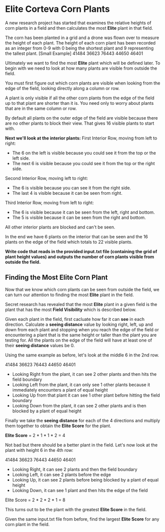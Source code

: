 # Elite Corteva Corn Plants

A new research project has started that examines the relative heights of corn plants in a field and then calculates the most **Elite** plant in that field.

The corn has been planted in a grid and a drone was flown over to measure the height of each plant. The height of each corn plant has been recorded as an integer from 0-9 with 0 being the shortest plant and 9 representing the tallest plant.
[Small Example]
41484
36623
76443
44650
46401

Ultimately we want to find the most **Elite** plant which will be defined later. To begin with we need to look at how many plants are visible from outside the field.

You must first figure out which corn plants are visible when looking from the edge of the field, looking directly along a column or row.

A plant is only visible if all the other corn plants from the edge of the field up to that plant are shorter than it is. You need only to worry about plants that are in the same column or row.

By default all plants on the outer edge of the field are visible because there are no other plants to block their view. That gives 16 visible plants to start with.

**Next we'll look at the interior plants:**
First Interior Row, moving from left to right:
- The 6 on the left is visible because you could see it from the top or the left side.
- The next 6 is visible because you could see it from the top or the right side.

Second Interior Row, moving left to right:
- The 6 is visible because you can see it from the right side.
- The last 4 is visible because it can be seen from right.

Third Interior Row, moving from left to right:
- The 6 is visible because it can be seen from the left, right and bottom.
- The 5 is visible because it can be seen from the right and bottom.

All other interior plants are blocked and can't be seen.

In the end we have 6 plants on the interior that can be seen and the 16 plants on the edge of the field which totals to 22 visible plants.

**Write code that reads in the provided input.txt file (containing the grid of plant height values) and outputs the number of corn plants visible from outside the field.**

## Finding the Most Elite Corn Plant 

Now that we know which corn plants can be seen from outside the field, we can turn our attention to finding the most **Elite** plant in the field.

Secret research has revealed that the most **Elite** plant in a given field is the plant that has the most **Field Visibility** which is described below.

Given each plant in the field, first cacluate how far it can **see** in each direction. Calculate a **seeing distance** value by looking right, left, up and down from each plant and stopping when you reach the edge of the field or encountering a plant that is the same height or taller than the plant you are testing for. All the plants on the edge of the field will have at least one of their **seeing distance** values be 0.

Using the same example as before, let's look at the middle 6 in the 2nd row.

41484
36623
76443
44650
46401

- Looking Right from the plant, it can see 2 other plants and then hits the field boundary
- Looking Left from the plant, it can only see 1 other plants because it immediately encounters a plant of equal height
- Looking Up from that plant it can see 1 other plant before hitting the field boundary
- Looking Down from the plant, it can see 2 other plants and is then blocked by a plant of equal height

Finally we take the **seeing distance** for each of the 4 directions and multiply them together to obtain the **Elite Score** for the plant.

**Elite Score** = 2 * 1 * 1 * 2 = 4

Not bad but there should be a better plant in the field. Let's now look at the plant with height 6 in the 4th row:

41484
36623
76443
44650
46401

- Looking Right, it can see 2 plants and then the field boundary
- Looking Left, it can see 2 plants before the edge
- Looking Up, it can see 2 plants before being blocked by a plant of equal height
- Looking Down, it can see 1 plant and then hits the edge of the field

Elite Score = 2 * 2 * 2 * 1  = 8

This turns out to be the plant with the greatest **Elite Score** in the field.

Given the same input.txt file from before, find the largest **Elite Score** for any corn plant in the field.
